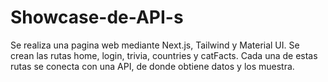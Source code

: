 # Showcase-de-API-s
Se realiza una pagina web mediante Next.js, Tailwind y Material UI. Se crean las rutas home, login, trivia, countries y catFacts. Cada una de estas rutas se conecta con una API, de donde obtiene datos y los muestra.
